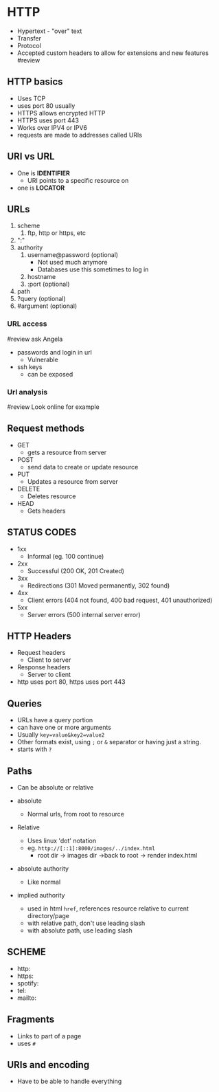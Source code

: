 # HTTP
- Hypertext - "over" text
- Transfer
- Protocol
- Accepted custom headers to allow for extensions and new features
#review
## HTTP basics
- Uses TCP
- uses port 80 usually
- HTTPS allows encrypted HTTP
- HTTPS uses port 443
- Works over IPV4 or IPV6
- requests are made to addresses called URIs
## URI vs URL
- One is **IDENTIFIER**
	- URI points to  a specific resource on
- one is **LOCATOR**
## URLs
1. scheme
	1. ftp, http or https, etc
2. ":"
3. authority
	1. username@password (optional)
		- Not used much anymore
		- Databases use this sometimes to log in
	2. hostname
	3. :port (optional)
4. path
5. ?query (optional)
6. \#argument (optional)

### URL access
#review ask Angela
- passwords and login in url
	- Vulnerable
- ssh keys
	- can be exposed
### Url analysis
#review Look online for example

## Request methods
- GET
	- gets a resource from server
- POST
	- send data to create or update resource
- PUT
	- Updates a resource from server
- DELETE
	- Deletes resource
- HEAD
	- Gets headers
## STATUS CODES
- 1xx
	- Informal (eg. 100 continue)
- 2xx
	- Successful (200 OK, 201 Created)
- 3xx
	- Redirections (301 Moved permanently, 302 found)
- 4xx
	- Client errors (404 not found, 400 bad request, 401 unauthorized)
- 5xx
	- Server errors (500 internal server error)
## HTTP Headers
- Request headers
	- Client to server
- Response headers
	- Server to client
- http uses port 80, https uses port 443

## Queries
- URLs have a query portion
- can have one or more arguments
- Usually `key=value&key2=value2`
- Other formats exist, using `;` or `&` separator or having just a string.
- starts with `?`
## Paths
- Can be absolute or relative
- absolute
	- Normal urls, from root to resource
- Relative
	- Uses linux 'dot' notation
	- eg. `http://[::1]:8000/images/../index.html`
		- root dir -> images dir ->back to root -> render index.html

- absolute authority
	- Like normal
- implied authority
	- used in html `href`, references resource relative to current directory/page
	- with relative path, don't use leading slash
	- with absolute path, use leading slash
## SCHEME
- http:
- https:
- spotify:
- tel:
- mailto:
## Fragments
- Links to part of a page
- uses `#`
## URIs and encoding
- Have to be able to handle everything